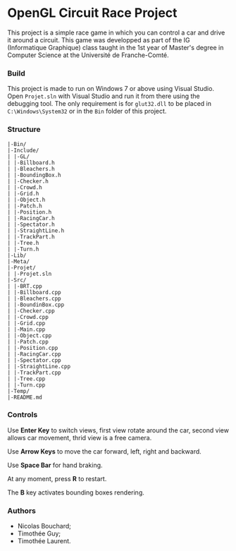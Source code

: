 # OpenGL Circuit Race Project
This project is a simple race game in which you can control a car and drive it around a circuit. This game was developped as part of the IG (Informatique Graphique) class taught in the 1st year of Master's degree in Computer Science at the Université de Franche-Comté.

### Build
This project is made to run on Windows 7 or above using Visual Studio. Open `Projet.sln` with Visual Studio and run it from there using the debugging tool. The only requirement is for `glut32.dll` to be placed in `C:\Windows\System32` or in the `Bin` folder of this project.

### Structure
```
|-Bin/
|-Include/
| |-GL/
| |-Billboard.h
| |-Bleachers.h
| |-BoundingBox.h
| |-Checker.h
| |-Crowd.h
| |-Grid.h
| |-Object.h
| |-Patch.h
| |-Position.h
| |-RacingCar.h
| |-Spectator.h
| |-StraightLine.h
| |-TrackPart.h
| |-Tree.h
| |-Turn.h
|-Lib/
|-Meta/
|-Projet/
| |-Projet.sln
|-Src/
| |-BRT.cpp
| |-Billboard.cpp
| |-Bleachers.cpp
| |-BoundinBox.cpp
| |-Checker.cpp
| |-Crowd.cpp
| |-Grid.cpp
| |-Main.cpp
| |-Object.cpp
| |-Patch.cpp
| |-Position.cpp
| |-RacingCar.cpp
| |-Spectator.cpp
| |-StraightLine.cpp
| |-TrackPart.cpp
| |-Tree.cpp
| |-Turn.cpp
|-Temp/
|-README.md
```

### Controls
Use **Enter Key** to switch views, first view rotate around the car, second view allows car movement, thrid view is a free camera.

Use **Arrow Keys** to move the car forward, left, right and backward.

Use **Space Bar** for hand braking.

At any moment, press **R** to restart.

The **B** key activates bounding boxes rendering.

### Authors
- Nicolas Bouchard;
- Timothée Guy;
- Timothée Laurent.
